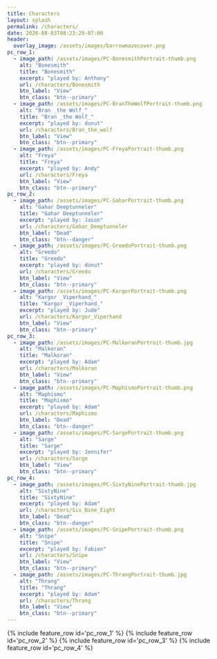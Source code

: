 ```yaml
---
title: Characters
layout: splash
permalink: /characters/
date: 2020-08-03T08:23:29-07:00
header:
  overlay_image: /assets/images/barrowmazecover.png
pc_row_1:
  - image_path: /assets/images/PC-BonesmithPortrait-thumb.png
    alt: "Bonesmith"
    title: "Bonesmith"
    excerpt: "played by: Anthony"
    url: /characters/Bonesmith
    btn_label: "View"
    btn_class: "btn--primary"
  - image_path: /assets/images/PC-BranTheWolfPortrait-thumb.png
    alt: "Bran _the Wolf_"
    title: "Bran _the Wolf_"
    excerpt: "played by: donut"
    url: /characters/Bran_the_wolf
    btn_label: "View"
    btn_class: "btn--primary"
  - image_path: /assets/images/PC-FreyaPortrait-thumb.png
    alt: "Freya"
    title: "Freya"
    excerpt: "played by: Andy"
    url: /characters/Freya
    btn_label: "View"
    btn_class: "btn--primary"
pc_row_2:
  - image_path: /assets/images/PC-GaharPortrait-thumb.png
    alt: "Gahar Deeptunneler"
    title: "Gahar Deeptunneler"
    excerpt: "played by: Jason"
    url: /characters/Gahar_Deeptunneler
    btn_label: "Dead"
    btn_class: "btn--danger"
  - image_path: /assets/images/PC-GreedoPortrait-thumb.png
    alt: "Greedo"
    title: "Greedo"
    excerpt: "played by: donut"
    url: /characters/Greedo
    btn_label: "View"
    btn_class: "btn--primary"
  - image_path: /assets/images/PC-KargorPortrait-thumb.png
    alt: "Kargor _Viperhand_"
    title: "Kargor _Viperhand_"
    excerpt: "played by: Jude"
    url: /characters/Kargor_Viperhand
    btn_label: "View"
    btn_class: "btn--primary"
pc_row_3:
  - image_path: /assets/images/PC-MalkoranPortrait-thumb.jpg
    alt: "Malkoran"
    title: "Malkoran"
    excerpt: "played by: Adam"
    url: /characters/Malkoran
    btn_label: "View"
    btn_class: "btn--primary"
  - image_path: /assets/images/PC-MaphismoPortrait-thumb.png
    alt: "Maphismo"
    title: "Maphismo"
    excerpt: "played by: Adam"
    url: /characters/Maphismo
    btn_label: "Dead"
    btn_class: "btn--danger"
  - image_path: /assets/images/PC-SargePortrait-thumb.png
    alt: "Sarge"
    title: "Sarge"
    excerpt: "played by: Jennifer"
    url: /characters/Sarge
    btn_label: "View"
    btn_class: "btn--primary"
pc_row_4:
  - image_path: /assets/images/PC-SixtyNinePortrait-thumb.jpg
    alt: "SixtyNine"
    title: "SixtyNine"
    excerpt: "played by: Adam"
    url: /characters/Six_Nine_Eight
    btn_label: "Dead"
    btn_class: "btn--danger"
  - image_path: /assets/images/PC-SnipePortrait-thumb.png
    alt: "Snipe"
    title: "Snipe"
    excerpt: "played by: Fabien"
    url: /characters/Snipe
    btn_label: "View"
    btn_class: "btn--primary"
  - image_path: /assets/images/PC-ThrangPortrait-thumb.jpg
    alt: "Thrang"
    title: "Thrang"
    excerpt: "played by: Adam"
    url: /characters/Thrang
    btn_label: "View"
    btn_class: "btn--primary"
---
```


{% include feature_row id='pc_row_1' %}
{% include feature_row id='pc_row_2' %}
{% include feature_row id='pc_row_3' %}
{% include feature_row id='pc_row_4' %}

